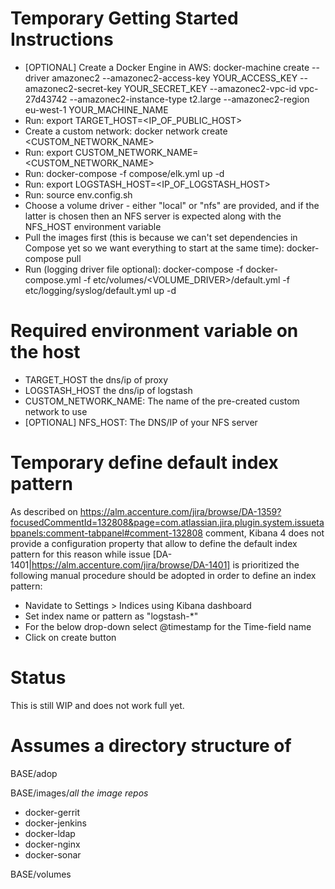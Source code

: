 # Temporary Getting Started Instructions


- [OPTIONAL] Create a Docker Engine in AWS: docker-machine create --driver amazonec2 --amazonec2-access-key YOUR\_ACCESS\_KEY --amazonec2-secret-key YOUR\_SECRET\_KEY --amazonec2-vpc-id vpc-27d43742 --amazonec2-instance-type t2.large --amazonec2-region eu-west-1 YOUR\_MACHINE\_NAME
- Run: export TARGET\_HOST=\<IP\_OF\_PUBLIC\_HOST\>
- Create a custom network: docker network create \<CUSTOM\_NETWORK\_NAME\>
- Run: export CUSTOM\_NETWORK\_NAME=\<CUSTOM\_NETWORK\_NAME\>
- Run: docker-compose -f compose/elk.yml up -d
- Run: export LOGSTASH\_HOST=\<IP\_OF\_LOGSTASH\_HOST\>
- Run: source env.config.sh
- Choose a volume driver - either "local" or "nfs" are provided, and if the latter is chosen then an NFS server is expected along with the NFS\_HOST environment variable
- Pull the images first (this is because we can't set dependencies in Compose yet so we want everything to start at the same time): docker-compose pull
- Run (logging driver file optional): docker-compose -f docker-compose.yml -f etc/volumes/\<VOLUME_DRIVER\>/default.yml -f etc/logging/syslog/default.yml up -d

# Required environment variable on the host

- TARGET\_HOST the dns/ip of proxy
- LOGSTASH\_HOST the dns/ip of logstash
- CUSTOM\_NETWORK\_NAME: The name of the pre-created custom network to use
- [OPTIONAL] NFS_HOST: The DNS/IP of your NFS server

# Temporary define default index pattern

As described on https://alm.accenture.com/jira/browse/DA-1359?focusedCommentId=132808&page=com.atlassian.jira.plugin.system.issuetabpanels:comment-tabpanel#comment-132808 comment, Kibana 4 does not provide a configuration property that allow to define the default index pattern for this reason while issue [DA-1401|https://alm.accenture.com/jira/browse/DA-1401] is prioritized the following manual procedure should be adopted in order to define an index pattern:

- Navidate to Settings > Indices using Kibana dashboard
- Set index name or pattern as "logstash-*"
- For the below drop-down select @timestamp for the Time-field name
- Click on create button

# Status

This is still WIP and does not work full yet.

# Assumes a directory structure of

BASE/adop

BASE/images/*all the image repos*
-  docker-gerrit
-  docker-jenkins
-  docker-ldap
-  docker-nginx
-  docker-sonar

BASE/volumes
